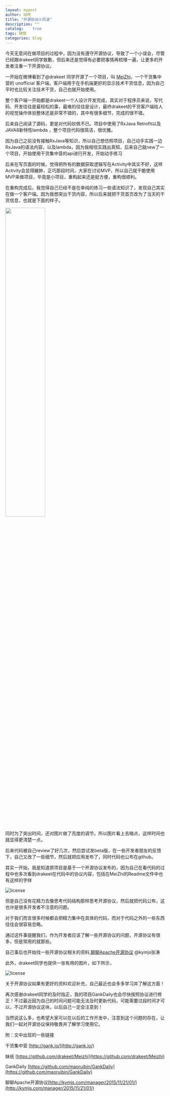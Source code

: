 ```yaml
---
layout: mypost
author: 咕咚
title: "开源协议小风波"
description: ""
catalog:    true
tags: 随想
categories: blog 
---
```



今天无意间在做项目的过程中，因为没有遵守开源协议，导致了一个小误会，尽管已经跟drakeet同学致歉，但后来还是觉得有必要把事情再梳理一遍，让更多的开发者注重一下开源协议。

一开始在微博看到了@drakeet 同学开源了一个项目，叫 [MeiZhi](https://github.com/drakeet/Meizhi)，一个干货集中营的 unofficial 客户端，客户端用于在手机端更好的显示技术干货信息，因为自己平时也比较关注技术干货，自己也就开始使用。

整个客户端一开始都是drakeet一个人设计开发完成，其实对于程序员来说，写代码、开发往往是最轻松的事，最难的往往是设计，最终drakeet的干货客户端给人的视觉操作体验整体还是非常不错的，其中有很多细节，完成的很不错。

后来自己阅读了源码，更是对代码钦佩不已。项目中使用了RxJava Retrofit以及JAVA8新特性lambda ，整个项目代码很简洁，很优雅。

因为自己之前没有接触RxJava等知识，所以自己想仿照项目，自己动手实践一边RxJava的语法内容，以及lambda，因为我相信实践出真知，后来自己就new了一个项目，开始使用干货集中营的api进行开发，开始动手练习

后来在写页面的时候，觉得把所有的数据获取逻辑写在Activity中其实不好，这样Activity会显得臃肿，正巧那段时间，大家在讨论MVP，所以自己就干脆使用MVP来做项目，毕竟是小项目，重构起来还是挺方便，重构很顺利。

在重构完成后，我觉得自己已经不是在单纯的练习一些语法知识了，发现自己其实在做一个客户端。因为我想突出干货内容，所以后来就把干货首页改为了当天的干货信息，也就是下面的样子。

<img src="/assets/licence_1.jpeg" style="width: 50%;margin: auto;">

同时为了突出时间，还对图片做了亮度的调节，所以图片看上去暗点，这样时间也就显得更清楚一点。

后来代码被自己review了好几次，然后尝试发beta版，在一些开发者朋友的反馈下，自己又改了一些细节，然后就把应用发布了，同时代码也公布在github。

其实一开始，我是知道原项目是基于一个开源协议发布的，因为自己在看代码的过程中也多次看到drakeet在代码中的协议内容，包括在MeiZhi的Readme文件中也有这样的字样

![license](/assets/licence_2.jpeg)

但是自己没有花精力去像思考代码结构那样思考开源协议，然后就把代码公布，这也许是很多开发者不注意的问题。

对于我们而言很多时候都会把精力集中在具体的代码，而对于代码之外的一些东西往往会很容易忽略。

通过这件事提醒我们，作为开发者应该了解一些开源协议的问题，开源协议有很多，但是常用的就那些。

自己事后也开始找一些开源协议相关的资料,[聊聊Apache开源协议](http://kymjs.com/manager/2015/11/21/01/) @kymjs张涛

此外，drakeet同学也提供一张有用的图片，如下所示，

![license](/assets/licence_3.jpeg)

关于开源协议如果有更好的资料欢迎补充，自己最近也会多多学习并了解这方面！

再次感谢drakeet同学的及时指正，我的项目GankDaily也会尽快按照协议进行修正！不过最近因为自己的时间问题可能无法及时更新代码，可能需要过段时间才可以，不过开源协议这块，以后自己一定会注意到！

当然说这么多，也希望大家可以在以后的工作开发中，注意到这个问题的存在，让我们一起对开源协议保持敬畏并了解学习使用它。

附：文中出现的一些链接

干货集中营 [http://gank.io/](http://gank.io/)

妹纸 [https://github.com/drakeet/Meizhi](https://github.com/drakeet/Meizhi)

GankDaily [https://github.com/maoruibin/GankDaily](https://github.com/maoruibin/GankDaily)

聊聊Apache开源协议[http://kymjs.com/manager/2015/11/21/01/](http://kymjs.com/manager/2015/11/21/01/)
